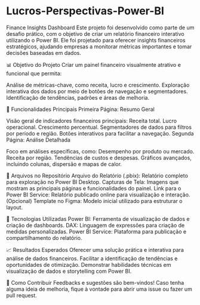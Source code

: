 # Lucros-Perspectivas-Power-BI
Finance Insights Dashboard Este projeto foi desenvolvido como parte de um desafio prático, com o objetivo de criar um relatório financeiro interativo utilizando o Power BI. Ele foi projetado para oferecer insights financeiros estratégicos, ajudando empresas a monitorar métricas importantes e tomar decisões baseadas em dados.

📊 Objetivo do Projeto
Criar um painel financeiro visualmente atrativo e funcional que permita:

Análise de métricas-chave, como receita, lucro e crescimento.
Exploração interativa dos dados por meio de botões de navegação e segmentadores.
Identificação de tendências, padrões e áreas de melhoria.

📌 Funcionalidades Principais
Primeira Página: Resumo Geral

Visão geral de indicadores financeiros principais:
Receita total.
Lucro operacional.
Crescimento percentual.
Segmentadores de dados para filtros por período e região.
Botões interativos para facilitar a navegação.
Segunda Página: Análise Detalhada

Foco em análises específicas, como:
Desempenho por produto ou mercado.
Receita por região.
Tendências de custos e despesas.
Gráficos avançados, incluindo colunas, dispersão e mapas de calor.

📂 Arquivos no Repositório
Arquivo do Relatório (.pbix): Relatório completo para exploração no Power BI Desktop.
Capturas de Tela: Imagens que mostram as principais páginas e funcionalidades do painel.
Link para o Power BI Service: Relatório publicado online para visualização e interação.
(Opcional) Template no Figma: Modelo inicial utilizado para estruturar o layout.

🚀 Tecnologias Utilizadas
Power BI: Ferramenta de visualização de dados e criação de dashboards.
DAX: Linguagem de expressões para criação de medidas personalizadas.
Power BI Service: Plataforma para publicação e compartilhamento do relatório.

📈 Resultados Esperados
Oferecer uma solução prática e interativa para análise de dados financeiros.
Facilitar a identificação de tendências e oportunidades de otimização.
Demonstrar habilidades técnicas em visualização de dados e storytelling com Power BI.

🌟 Como Contribuir
Feedbacks e sugestões são bem-vindos! Caso tenha alguma ideia de melhoria, fique à vontade para abrir uma issue ou fazer um pull request.

